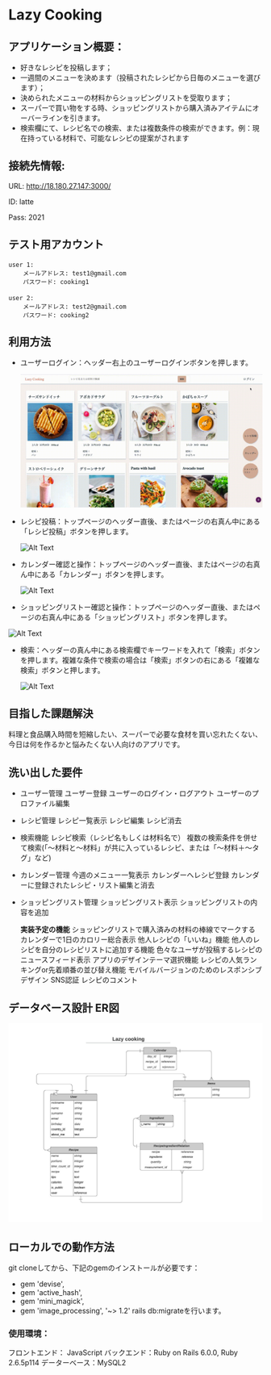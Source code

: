 # Lazy Cooking

## **アプリケーション概要：**
* 好きなレシピを投稿します；
* 一週間のメニューを決めます（投稿されたレシピから日毎のメニューを選びます）；
* 決められたメニューの材料からショッピングリストを受取ります；
* スーパーで買い物をする時、ショッピングリストから購入済みアイテムにオーバーラインを引きます。
* 検索欄にて、レシピ名での検索、または複数条件の検索ができます。例：現在持っている材料で、可能なレシピの提案がされます


## **接続先情報:**
URL: http://18.180.27.147:3000/

ID: latte

Pass: 2021


## **テスト用アカウント**

    user 1:
        メールアドレス: test1@gmail.com
        パスワード: cooking1

    user 2:
        メールアドレス: test2@gmail.com
        パスワード: cooking2


## **利用方法**
  * ユーザーログイン：ヘッダー右上のユーザーログインボタンを押します。

    ![ユーザーログインgif](app/assets/images/login.gif)

  * レシピ投稿：トップページのヘッダー直後、またはページの右真ん中にある「レシピ投稿」ボタンを押します。

    ![Alt Text](app/assets/images/recipe-post.gif)
  * カレンダー確認と操作：トップページのヘッダー直後、またはページの右真ん中にある「カレンダー」ボタンを押します。

    ![Alt Text](app/assets/images/calendar.gif)
  * ショッピングリストー確認と操作：トップページのヘッダー直後、またはページの右真ん中にある「ショッピングリスト」ボタンを押します。

   ![Alt Text](app/assets/images/shopping-list.gif)

  * 検索：ヘッダーの真ん中にある検索欄でキーワードを入れて「検索」ボタンを押します。複雑な条件で検索の場合は「検索」ボタンの右にある「複雑な検索」ボタンと押します。

     ![Alt Text](app/assets/images/search.gif)

## **目指した課題解決**
  料理と食品購入時間を短縮したい、スーパーで必要な食材を買い忘れたくない、今日は何を作るかと悩みたくない人向けのアプリです。

## **洗い出した要件**
* ユーザー管理
  ユーザー登録
  ユーザーのログイン・ログアウト
  ユーザーのプロファイル編集
* レシピ管理
  レシピ一覧表示
  レシピ編集
  レシピ消去
* 検索機能
  レシピ検索（レシピ名もしくは材料名で）
  複数の検索条件を併せて検索(「〜材料と〜材料」が共に入っているレシピ、または「〜材料＋〜タグ」など)
* カレンダー管理
  今週のメニュー一覧表示
  カレンダーへレシピ登録
  カレンダーに登録されたレシピ・リスト編集と消去
* ショッピングリスト管理
  ショッピングリスト表示
  ショッピングリストの内容を追加

  **実装予定の機能**
  ショッピングリストで購入済みの材料の棒線でマークする
  カレンダーで1日のカロリー総合表示
  他人レシピの「いいね」機能
  他人のレシピを自分のレシピリストに追加する機能
  色々なユーザが投稿するレシピのニュースフィード表示
  アプリのデザインテーマ選択機能
  レシピの人気ランキングor先着順番の並び替え機能
  モバイルバージョンのためのレスポンシブデザイン
  SNS認証
  レシピのコメント

## **データベース設計	ER図**
![alt text](app/assets/images/er_0.jpeg "データベース設計	ER図")



## **ローカルでの動作方法**

git cloneしてから、下記のgemのインストールが必要です：
  * gem 'devise',
  * gem 'active_hash',
  * gem 'mini_magick',
  * gem 'image_processing', '~> 1.2'
rails db:migrateを行います。

### 使用環境：
フロントエンド： JavaScript
バックエンド：Ruby on Rails 6.0.0, Ruby 2.6.5p114
データーベース：MySQL2



